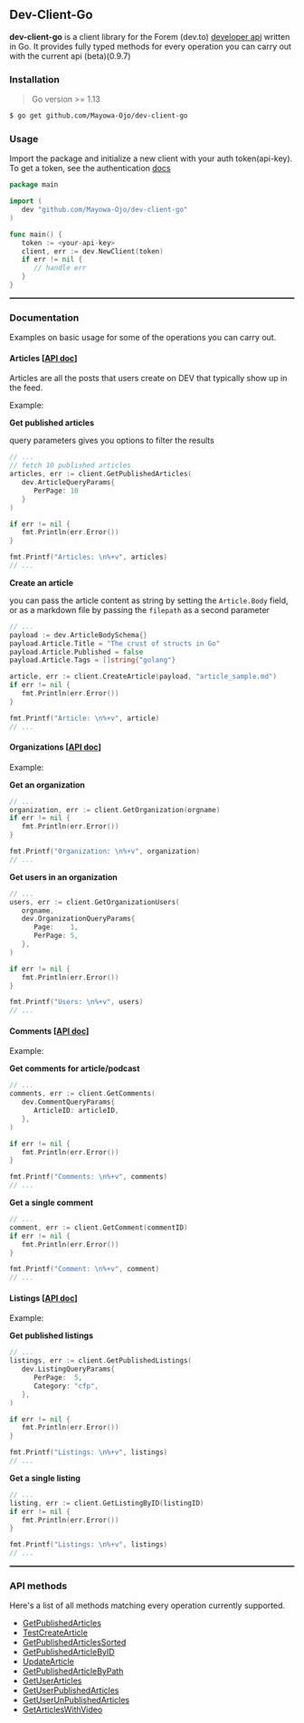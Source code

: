 ## Dev-Client-Go

**dev-client-go** is a client library for the Forem (dev.to) [developer api](https://developers.forem.com/api) written in Go. It provides fully typed methods for every operation you can carry out with the current api (beta)(0.9.7)

### Installation
> Go version >= 1.13
```sh
$ go get github.com/Mayowa-Ojo/dev-client-go
```

### Usage
Import the package and initialize a new client with your auth token(api-key).
To get a token, see the authentication [docs](https://developers.forem.com/api#section/Authentication)
```go
package main

import (
   dev "github.com/Mayowa-Ojo/dev-client-go"
)

func main() {
   token := <your-api-key>
   client, err := dev.NewClient(token)
   if err != nil {
      // handle err
   }
}
```

<hr style="border:1px solid gray"> </hr>

### Documentation
Examples on basic usage for some of the operations you can carry out.

#### Articles [[API doc](https://developers.forem.com/api#tag/articles)]
Articles are all the posts that users create on DEV that typically show up in the feed.

Example:

**Get published articles**

query parameters gives you options to filter the results 
```go
// ...
// fetch 10 published articles
articles, err := client.GetPublishedArticles(
   dev.ArticleQueryParams{
      PerPage: 10
   }
)

if err != nil {
   fmt.Println(err.Error())
}

fmt.Printf("Articles: \n%+v", articles)
// ...
```

**Create an article**

you can pass the article content as string by setting the `Article.Body` field, or as a markdown file by passing the `filepath` as a second parameter
```go
// ...
payload := dev.ArticleBodySchema{}
payload.Article.Title = "The crust of structs in Go"
payload.Article.Published = false
payload.Article.Tags = []string{"golang"}

article, err := client.CreateArticle(payload, "article_sample.md")
if err != nil {
   fmt.Println(err.Error())
}

fmt.Printf("Article: \n%+v", article)
// ...
```

#### Organizations [[API doc](https://developers.forem.com/api#tag/organizations)]
Example:

**Get an organization**
```go
// ...
organization, err := client.GetOrganization(orgname)
if err != nil {
   fmt.Println(err.Error())
}

fmt.Printf("Organization: \n%+v", organization)
// ...
```

**Get users in an organization**
```go
// ...
users, err := client.GetOrganizationUsers(
   orgname,
   dev.OrganizationQueryParams{
      Page:    1,
      PerPage: 5,
   },
)

if err != nil {
   fmt.Println(err.Error())
}

fmt.Printf("Users: \n%+v", users)
// ...
```

#### Comments [[API doc](https://developers.forem.com/api#tag/comments)]
Example:

**Get comments for article/podcast**
```go
// ...
comments, err := client.GetComments(
   dev.CommentQueryParams{
      ArticleID: articleID,
   },
)

if err != nil {
   fmt.Println(err.Error())
}

fmt.Printf("Comments: \n%+v", comments)
// ...
```

**Get a single comment**
```go
// ...
comment, err := client.GetComment(commentID)
if err != nil {
   fmt.Println(err.Error())
}

fmt.Printf("Comment: \n%+v", comment)
// ...
```

#### Listings [[API doc](https://developers.forem.com/api#tag/listings)]
Example:

**Get published listings**
```go
// ...
listings, err := client.GetPublishedListings(
   dev.ListingQueryParams{
      PerPage:  5,
      Category: "cfp",
   },
)

if err != nil {
   fmt.Println(err.Error())
}

fmt.Printf("Listings: \n%+v", listings)
// ...
```

**Get a single listing**
```go
// ...
listing, err := client.GetListingByID(listingID)
if err != nil {
   fmt.Println(err.Error())
}

fmt.Printf("Listings: \n%+v", listings)
// ...
```

<hr style="border:1px solid gray"> </hr>

### API methods
Here's a list of all methods matching every operation currently supported.
- [GetPublishedArticles](https://github.com/Mayowa-Ojo/dev-client-go/blob/main/articles_test.go#L11)
- [TestCreateArticle](https://github.com/Mayowa-Ojo/dev-client-go/blob/main/articles_test.go#L75)
- [GetPublishedArticlesSorted](https://github.com/Mayowa-Ojo/dev-client-go/blob/main/articles_test.go#L101)
- [GetPublishedArticleByID](https://github.com/Mayowa-Ojo/dev-client-go/blob/main/articles_test.go#L131)
- [UpdateArticle](https://github.com/Mayowa-Ojo/dev-client-go/blob/main/articles_test.go#L156)
- [GetPublishedArticleByPath](https://github.com/Mayowa-Ojo/dev-client-go/blob/main/articles_test.go#L187)
- [GetUserArticles](https://github.com/Mayowa-Ojo/dev-client-go/blob/main/articles_test.go#L207)
- [GetUserPublishedArticles](https://github.com/Mayowa-Ojo/dev-client-go/blob/main/articles_test.go#L235)
- [GetUserUnPublishedArticles](https://github.com/Mayowa-Ojo/dev-client-go/blob/main/articles_test.go#L265)
- [GetArticlesWithVideo](https://github.com/Mayowa-Ojo/dev-client-go/blob/main/articles_test.go#L295)
